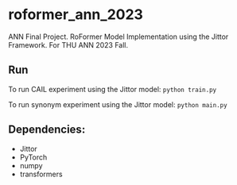 # roformer_ann_2023

ANN Final Project.
RoFormer Model Implementation using the Jittor Framework.
For THU ANN 2023 Fall.

## Run

To run CAIL experiment using the Jittor model:
`python train.py`

To run synonym experiment using the Jittor model:
`python main.py`

## Dependencies:
- Jittor
- PyTorch
- numpy
- transformers
